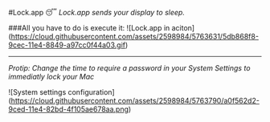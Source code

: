 #Lock.app :sleeping:
*Lock.app sends your display to sleep.*

###All you have to do is execute it:
![Lock.app in aciton]
(https://cloud.githubusercontent.com/assets/2598984/5763631/5db868f8-9cec-11e4-8849-a97cc0f44a03.gif)

---

*Protip: Change the time to require a password in your System Settings to immediatly lock your Mac*

![System settings configuration]
(https://cloud.githubusercontent.com/assets/2598984/5763790/a0f562d2-9ced-11e4-82bd-4f105ae678aa.png)
